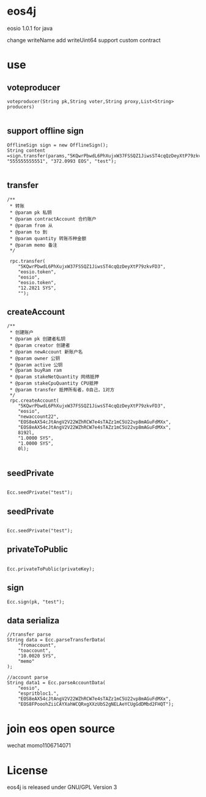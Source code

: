 # eos4j

eosio 1.0.1 for java 

change writeName add writeUint64 support custom contract

# use

## voteproducer

 ```
 voteproducer(String pk,String voter,String proxy,List<String> producers)
 	
 ```

## support offline sign
 
 ```
OfflineSign sign = new OfflineSign();
String content =sign.transfer(params,"5KQwrPbwdL6PhXujxW37FSSQZ1JiwsST4cqQzDeyXtP79zkvFD3","eosio.token","eeeeeeeeeeee", "555555555551", "372.0993 EOS", "test");
	
 ```

## transfer

```
/**
 * 转账
 * @param pk 私钥
 * @param contractAccount 合约账户
 * @param from 从
 * @param to 到
 * @param quantity 转账币种金额
 * @param memo 备注
 */

 rpc.transfer(
 	"5KQwrPbwdL6PhXujxW37FSSQZ1JiwsST4cqQzDeyXtP79zkvFD3",
 	"eosio.token",
 	"eosio",
 	"eosio.token",
 	"12.2821 SYS",
 	"");

```
## createAccount

```
/**
 * 创建账户
 * @param pk 创建者私钥
 * @param creator 创建者
 * @param newAccount 新账户名
 * @param owner 公钥
 * @param active 公钥
 * @param buyRam ram
 * @param stakeNetQuantity 网络抵押
 * @param stakeCpuQuantity CPU抵押
 * @param transfer 抵押所有者，0自己，1对方
 */
 rpc.createAccount(
 	"5KQwrPbwdL6PhXujxW37FSSQZ1JiwsST4cqQzDeyXtP79zkvFD3", 
 	"eosio",
 	"newaccount22",
 	"EOS8eAX54cJtAngV2V22WZhRCW7e4sTAZz1mC5U22vp8mAGuFdMXx",
 	"EOS8eAX54cJtAngV2V22WZhRCW7e4sTAZz1mC5U22vp8mAGuFdMXx", 
 	8192l, 
 	"1.0000 SYS",
 	"1.0000 SYS",
 	0l);
 	
```
## seedPrivate

```

Ecc.seedPrivate("test");

```


## seedPrivate

```

Ecc.seedPrivate("test");

```

## privateToPublic

```

Ecc.privateToPublic(privateKey);

```

## sign

```
Ecc.sign(pk, "test");

```

## data serializa

```
//transfer parse
String data = Ecc.parseTransferData(
	"fromaccount", 
	"toaccount", 
	"10.0020 SYS", 
	"memo"
);

//account parse
String data1 = Ecc.parseAccountData(
	"eosio",
	"espritbloc1.",
	"EOS8eAX54cJtAngV2V22WZhRCW7e4sTAZz1mC5U22vp8mAGuFdMXx",
	"EOS8FPooohZiiCAYXahWCQRxgXXzUbS2gNELAeYCUgGdDMbd2FHQT");

```

# join eos open source 

wechat momo1106714071
 
# License

eos4j is released under GNU/GPL Version 3
